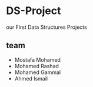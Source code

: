 # DS-Project
our First Data Structures Projects
<h2> team </h2>
<ul> <li>Mostafa Mohamed </li>
<li>Mohamed Rashad </li>
<li>Mohamed Gammal</li>
<li>Ahmed Ismail</li></ul>